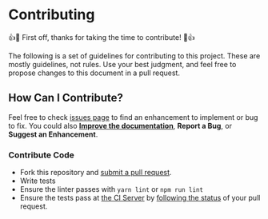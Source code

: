 # Contributing

:+1::tada: First off, thanks for taking the time to contribute! :tada::+1:

The following is a set of guidelines for contributing to this project. These are mostly guidelines, not rules. Use your best judgment, and feel free to propose changes to this document in a pull request.

## How Can I Contribute?

Feel free to check [issues page](https://github.com/activescott/serverless-http-invoker/issues) to find an enhancement to implement or bug to fix. You could also **[Improve the documentation](https://github.com/activescott/serverless-http-invoker/edit/master/README.md)**, **Report a Bug**, or **Suggest an Enhancement**.

### Contribute Code

- Fork this repository and [submit a pull request](https://help.github.com/articles/creating-a-pull-request/).
- Write tests
- Ensure the linter passes with `yarn lint` or `npm run lint`
- Ensure the tests pass at [the CI Server](https://travis-ci.org/activescott/serverless-http-invoker) by [following the status](https://help.github.com/articles/about-statuses/) of your pull request.
